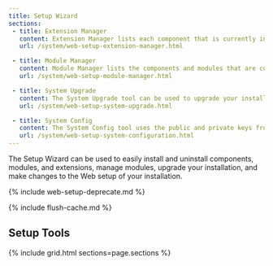 ```yaml
---
title: Setup Wizard
sections:
 - title: Extension Manager
   content: Extension Manager lists each component that is currently installed, and can be used to synchronize any extensions you have purchased from Magento Marketplace with your system.
   url: /system/web-setup-extension-manager.html

 - title: Module Manager
   content: Module Manager lists the components and modules that are currently installed in your Magento system.
   url: /system/web-setup-module-manager.html

 - title: System Upgrade
   content: The System Upgrade tool can be used to upgrade your installation of Magento. During the process, it checks your system for readiness, creates a backup, and then upgrades your system.
   url: /system/web-setup-system-upgrade.html

 - title: System Config
   content: The System Config tool uses the public and private keys from your Marketplace account to synchronize web setup operations.
   url: /system/web-setup-system-configuration.html
---
```


The Setup Wizard can be used to easily install and uninstall components, modules, and extensions, manage modules, upgrade your installation, and make changes to the Web setup of your installation.

{% include web-setup-deprecate.md %}

{% include flush-cache.md %}

## Setup Tools

{% include grid.html sections=page.sections %}
